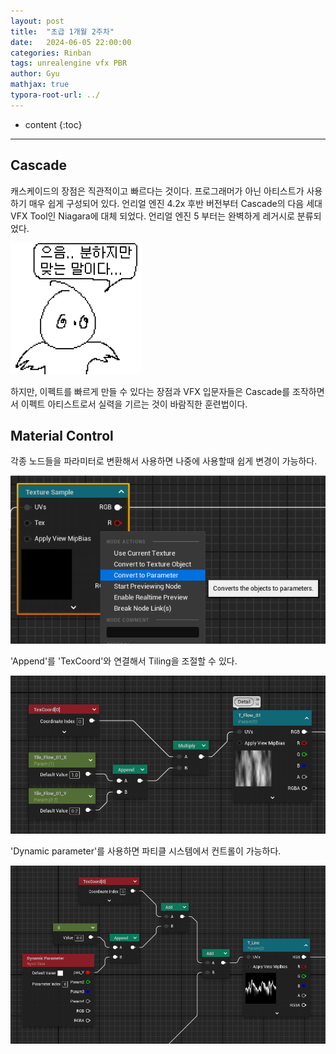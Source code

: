 ```yaml
---
layout: post
title:  "초급 1개월 2주차"
date:   2024-06-05 22:00:00
categories: Rinban
tags: unrealengine vfx PBR
author: Gyu
mathjax: true
typora-root-url: ../
---
```


* content
{:toc}

---
## Cascade

캐스케이드의 장점은 직관적이고 빠르다는 것이다. 프로그래머가 아닌 아티스트가 사용하기 매우 쉽게 구성되어 있다. 언리얼 엔진 4.2x 후반 버전부터 Cascade의 다음 세대 VFX Tool인 Niagara에 대체 되었다. 언리얼 엔진 5 부터는 완벽하게 레거시로 분류되었다.

![분하다](/assets/images/2024-06-05-rinban-a-1m2w/분하다.png)

하지만, 이펙트를 빠르게 만들 수 있다는 장점과 VFX 입문자들은 Cascade를 조작하면서 이펙트 아티스트로서 실력을 기르는 것이 바람직한 훈련법이다.

## Material Control

각종 노드들을 파라미터로 변환해서 사용하면 나중에 사용할때 쉽게 변경이 가능하다.

![image-20240609164058038](/assets/images/2024-06-05-rinban-a-1m2w/image-20240609164058038.png)

'Append'를 'TexCoord'와 연결해서 Tiling을 조절할 수 있다.

![Tiling](/assets/images/2024-06-05-rinban-a-1m2w/Tiling.gif)

'Dynamic parameter'를 사용하면 파티클 시스템에서 컨트롤이 가능하다.

![image-20240609183132919](/assets/images/2024-06-05-rinban-a-1m2w/image-20240609183132919.png)



